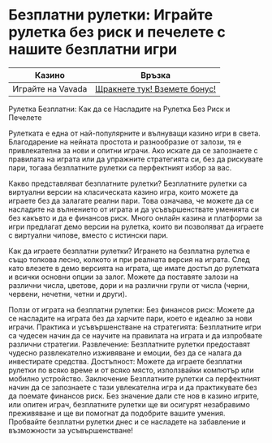 # Безплатни рулетки: Играйте рулетка без риск и печелете с нашите безплатни игри
| Казино                   | Връзка                                                                                         |
|--------------------------|------------------------------------------------------------------------------------------------|
| Играйте на Vavada        | [Щракнете тук! Вземете бонус!](https://partnervavadarv.com/?promo=664c53c2-c126-47df-a9b6-e93726155fae&target=register) |

Рулетка Безплатни: Как да се Насладите на Рулетка Без Риск и Печелете

Рулетката е една от най-популярните и вълнуващи казино игри в света. Благодарение на нейната простота и разнообразие от залози, тя е привлекателна за нови и опитни играчи. Ако искате да се запознаете с правилата на играта или да упражните стратегията си, без да рискувате пари, тогава безплатните рулетки са перфектният избор за вас.

Какво представляват безплатните рулетки?
Безплатните рулетки са виртуални версии на класическата казино игра, които можете да играете без да залагате реални пари. Това означава, че можете да се насладите на вълнението от играта и да усъвършенствате уменията си без какъвто и да е финансов риск. Много онлайн казина и платформи за игри предлагат демо версии на рулетка, които ви позволяват да играете с виртуални чипове, вместо с истински пари.

Как да играете безплатни рулетки?
Игрането на безплатна рулетка е също толкова лесно, колкото и при реалната версия на играта. След като влезете в демо версията на играта, ще имате достъп до рулетката и всички основни опции за залог. Можете да поставяте залози на различни числа, цветове, дори и на различни групи от числа (черни, червени, нечетни, четни и други).

Ползи от играта на безплатни рулетки:
Без финансов риск: Можете да се насладите на играта без да харчите пари, което е идеално за нови играчи.
Практика и усъвършенстване на стратегията: Безплатните игри са чудесен начин да се научите на правилата на играта и да изпробвате различни стратегии.
Развлечение: Безплатните рулетки предоставят чудесно развлекателно изживяване и емоции, без да се налага да инвестирате средства.
Достъпност: Можете да играете безплатни рулетки по всяко време и от всяко място, използвайки компютър или мобилно устройство.
Заключение
Безплатните рулетки са перфектният начин да се запознаете с тази увлекателна игра и да практикувате без да поемате финансов риск. Без значение дали сте нов в казино игрите, или опитен играч, безплатните рулетки ще ви осигурят незабравимо преживяване и ще ви помогнат да подобрите вашите умения. Пробвайте безплатни рулетки днес и се насладете на забавление и възможности за усъвършенстване!
